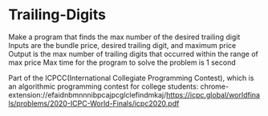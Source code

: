 # Trailing-Digits
Make a program that finds the max number of the desired trailing digit  Inputs are the bundle price, desired trailing digit, and maximum price  Output is the max number of trailing digits that occurred within the range of max price Max time for the program to solve the problem is 1 second

Part of the ICPCC(International Collegiate Programming Contest), which is an algorithmic programming contest for college students: chrome-extension://efaidnbmnnnibpcajpcglclefindmkaj/https://icpc.global/worldfinals/problems/2020-ICPC-World-Finals/icpc2020.pdf
